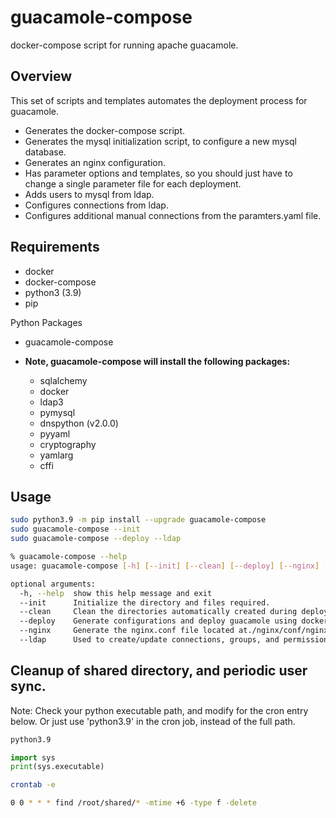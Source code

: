 # guacamole-compose
 docker-compose script for running apache guacamole.

## Overview

This set of scripts and templates automates the deployment process for guacamole.

- Generates the docker-compose script.
- Generates the mysql initialization script, to configure a new mysql database.
- Generates an nginx configuration.
- Has parameter options and templates, so you should just have to change a single parameter file for each deployment.
- Adds users to mysql from ldap.
- Configures connections from ldap.
- Configures additional manual connections from the paramters.yaml file.


## Requirements

- docker
- docker-compose
- python3 (3.9)
- pip

Python Packages
- guacamole-compose
  
- **Note, guacamole-compose will install the following packages:**
    - sqlalchemy
    - docker
    - ldap3
    - pymysql
    - dnspython (v2.0.0)
    - pyyaml
    - cryptography
    - yamlarg
    - cffi


## Usage
```bash
sudo python3.9 -m pip install --upgrade guacamole-compose
sudo guacamole-compose --init
sudo guacamole-compose --deploy --ldap

% guacamole-compose --help
usage: guacamole-compose [-h] [--init] [--clean] [--deploy] [--nginx] [--ldap]

optional arguments:
  -h, --help  show this help message and exit
  --init      Initialize the directory and files required.
  --clean     Clean the directories automatically created during deployment.
  --deploy    Generate configurations and deploy guacamole using docker-compose.
  --nginx     Generate the nginx.conf file located at./nginx/conf/nginx.conf.
  --ldap      Used to create/update connections, groups, and permissions using ldap.
```


## Cleanup of shared directory, and periodic user sync.

Note: Check your python executable path, and modify for the cron entry below. Or just use 'python3.9' in the cron job, instead of the full path.

```bash
python3.9
```

```python
import sys
print(sys.executable)
```

```bash
crontab -e

0 0 * * * find /root/shared/* -mtime +6 -type f -delete
```
